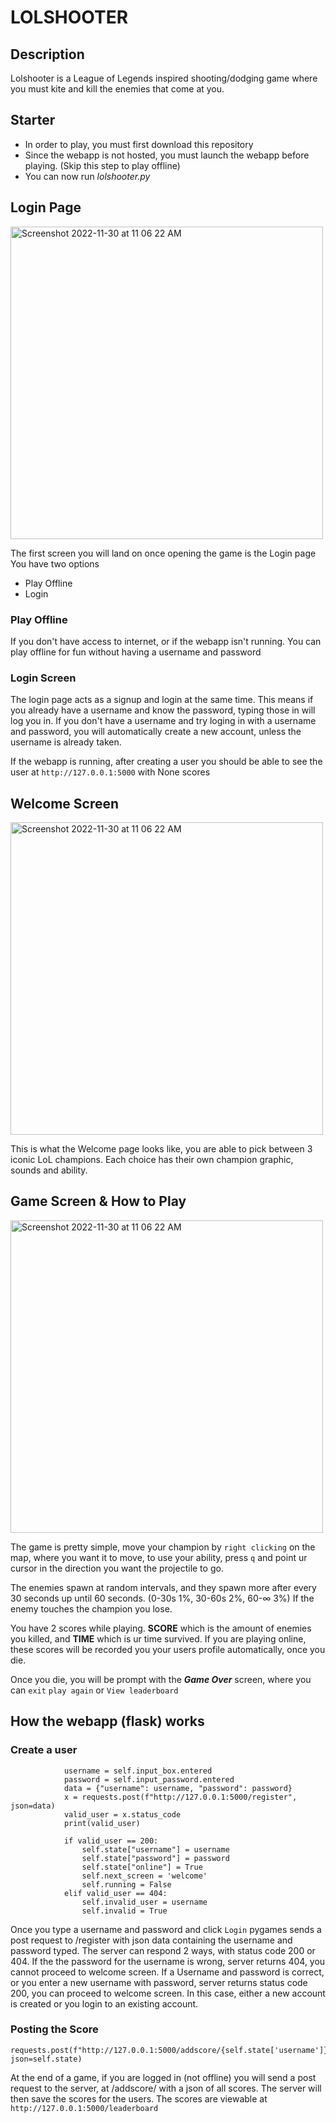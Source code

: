# LOLSHOOTER

## Description
Lolshooter is a League of Legends inspired shooting/dodging game where you must kite and kill the enemies that come at you.

## Starter
* In order to play, you must first download this repository
* Since the webapp is not hosted, you must launch the webapp before playing. (Skip this step to play offline)
* You can now run *lolshooter.py*

## Login Page

<img width="500" alt="Screenshot 2022-11-30 at 11 06 22 AM" src="https://user-images.githubusercontent.com/100272904/204886636-a6433806-a79c-4350-9f72-e63a2194dfb6.png">

The first screen you will land on once opening the game is the Login page
You have two options
* Play Offline
* Login

### Play Offline
If you don't have access to internet, or if the webapp isn't running. You can play offline for fun without having a username and password

### Login Screen
The login page acts as a signup and login at the same time. This means if you already have a username and know the password, typing those in will log you in. If you don't have a username and try loging in with a username and password, you will automatically create a new account, unless the username is already taken. 

If the webapp is running, after creating a user you should be able to see the user at ```http://127.0.0.1:5000``` with None scores

## Welcome Screen

<img width="500" alt="Screenshot 2022-11-30 at 11 06 22 AM" src="https://user-images.githubusercontent.com/100272904/204888803-4a1ea5ea-ede9-4bc3-a5bc-fcd6e4eb32cb.png">

This is what the Welcome page looks like, you are able to pick between 3 iconic LoL champions. Each choice has their own champion graphic, sounds and ability.

## Game Screen & How to Play

<img width="500" alt="Screenshot 2022-11-30 at 11 06 22 AM" src="https://user-images.githubusercontent.com/100272904/204889442-183c9af5-496a-4f66-8745-c1097735b8f3.png">

The game is pretty simple, move your champion by ```right clicking``` on the map, where you want it to move, to use your ability, press ```q``` and point ur cursor in the direction you want the projectile to go.

The enemies spawn at random intervals, and they spawn more after every 30 seconds up until 60 seconds. (0-30s 1%, 30-60s 2%, 60-∞ 3%)
If the enemy touches the champion you lose. 

You have 2 scores while playing. **SCORE** which is the amount of enemies you killed, and **TIME** which is ur time survived.
If you are playing online, these scores will be recorded you your users profile automatically, once you die.

Once you die, you will be prompt with the ***Game Over*** screen, where you can ```exit``` ```play again``` or ```View leaderboard```


## How the webapp (flask) works

### Create a user

```
            username = self.input_box.entered
            password = self.input_password.entered
            data = {"username": username, "password": password}
            x = requests.post(f"http://127.0.0.1:5000/register", json=data)
            valid_user = x.status_code
            print(valid_user)

            if valid_user == 200:
                self.state["username"] = username
                self.state["password"] = password
                self.state["online"] = True
                self.next_screen = 'welcome'
                self.running = False
            elif valid_user == 404:
                self.invalid_user = username
                self.invalid = True
```

Once you type a username and password and click ```Login``` pygames sends a post request to /register with json data containing the username and password typed. The server can respond 2 ways, with status code 200 or 404. If the the password for the username is wrong, server returns 404, you cannot proceed to welcome screen. If a Username and password is correct, or you enter a new username with password, server returns status code 200, you can proceed to welcome screen. In this case, either a new account is created or you login to an existing account.

### Posting the Score

```
requests.post(f"http://127.0.0.1:5000/addscore/{self.state['username']}", json=self.state)
```

At the end of a game, if you are logged in (not offline) you will send a post request to the server, at /addscore/<username> with a json of all scores.
The server will then save the scores for the users. The scores are viewable at ```http://127.0.0.1:5000/leaderboard```

